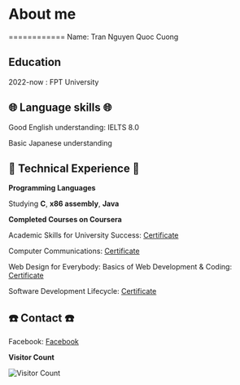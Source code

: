 # About me
============
Name: Tran Nguyen Quoc Cuong

**Education**
---------

2022-now
:   FPT University

🌐 **Language skills** 🌐
----------

Good English understanding: IELTS 8.0

Basic Japanese understanding

💾 **Technical Experience** 💾
--------------------

**Programming Languages**

Studying **C**, **x86 assembly**, **Java**


**Completed Courses on Coursera**

Academic Skills for University Success: [Certificate](https://coursera.org/share/769945ea5ff2c025fab53b5c5cecbe61)

Computer Communications: [Certificate](https://coursera.org/share/8b7edd210986172b8806a10f8a44bb48)

Web Design for Everybody: Basics of Web Development & Coding: [Certificate](https://coursera.org/share/532f8a89929aae9ee7343efee8bc1ba3)

Software Development Lifecycle: [Certificate](https://coursera.org/share/9410e18c483e01dcbddeea1a2b18c722)

☎️ **Contact** ☎️️
----------------------------------------
Facebook: [Facebook](https://www.facebook.com/Cuongakasupper/)

**Visitor Count**

![Visitor Count](https://profile-counter.glitch.me/TranNguyenQuocCuong/count.svg)

